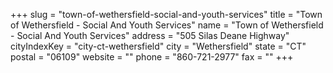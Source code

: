 +++
slug = "town-of-wethersfield-social-and-youth-services"
title = "Town of Wethersfield - Social And Youth Services"
name = "Town of Wethersfield - Social And Youth Services"
address = "505 Silas Deane Highway"
cityIndexKey = "city-ct-wethersfield"
city = "Wethersfield"
state = "CT"
postal = "06109"
website = ""
phone = "860-721-2977"
fax = ""
+++
